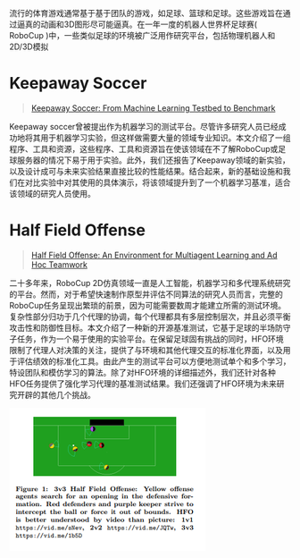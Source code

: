 流行的体育游戏通常基于基于团队的游戏，如足球、篮球和足球。这些游戏旨在通过逼真的动画和3D图形尽可能逼真。在一年一度的机器人世界杯足球赛\( RoboCup \)中，一些类似足球的环境被广泛用作研究平台，包括物理机器人和2D/3D模拟

# Keepaway Soccer

> [Keepaway Soccer: From Machine Learning Testbed to Benchmark](https://www.cs.utexas.edu/~pstone/Papers/bib2html-links/LNAI2005-keepaway.pdf)

Keepaway soccer曾被提出作为机器学习的测试平台。尽管许多研究人员已经成功地将其用于机器学习实验，但这样做需要大量的领域专业知识。本文介绍了一组程序、工具和资源，这些程序、工具和资源旨在使该领域在不了解RoboCup或足球服务器的情况下易于用于实验。此外，我们还报告了Keepaway领域的新实验，以及设计成可与未来实验结果直接比较的性能结果。结合起来，新的基础设施和我们在对比实验中对其使用的具体演示，将该领域提升到了一个机器学习基准，适合该领域的研究人员使用。

#  Half Field Offense

> [Half Field Offense: An Environment for Multiagent
 Learning and Ad Hoc Teamwork](https://pdfs.semanticscholar.org/6c74/4d367698c5f1059a3ac312ea91ebd1460d52.pdf)

二十多年来，RoboCup 2D仿真领域一直是人工智能，机器学习和多代理系统研究的平台。然而，对于希望快速制作原型并评估不同算法的研究人员而言，完整的RoboCup任务呈现出繁琐的前景，因为可能需要数周才能建立所需的测试环境。复杂性部分归功于几个代理的协调，每个代理都具有多层控制层次，并且必须平衡攻击性和防御性目标。本文介绍了一种新的开源基准测试，它基于足球的半场防守子任务，作为一个易于使用的实验平台。在保留足球固有挑战的同时，HFO环境限制了代理人对决策的关注，提供了与环境和其他代理交互的标准化界面，以及用于评估绩效的标准化工具。由此产生的测试平台可以方便地测试单个和多个学习，特设团队和模仿学习的算法。除了对HFO环境的详细描述外，我们还针对各种HFO任务提供了强化学习代理的基准测试结果。我们还强调了HFO环境为未来研究开辟的其他几个挑战。

![](/assets/hfo.png)











